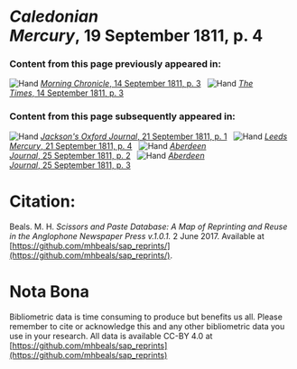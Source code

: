 # *Caledonian Mercury*, 19 September 1811, p. 4  
  
### Content from this page previously appeared in:  
![Hand](http://scissorsandpaste.net/wp-content/uploads/2017/06/smallhandpointer.png) [*Morning Chronicle*, 14 September 1811, p. 3](https://mhbeals.github.io/sap_html/Morning-Chronicle/Morning-Chronicle-14-September-1811-p-3)  
![Hand](http://scissorsandpaste.net/wp-content/uploads/2017/06/smallhandpointer.png) [*The Times*, 14 September 1811, p. 3](https://mhbeals.github.io/sap_html/The-Times/The-Times-14-September-1811-p-3)  
  
### Content from this page subsequently appeared in:  
![Hand](http://scissorsandpaste.net/wp-content/uploads/2017/06/smallhandpointer.png) [*Jackson's Oxford Journal*, 21 September 1811, p. 1](https://mhbeals.github.io/sap_html/Jackson's-Oxford-Journal/Jackson's-Oxford-Journal-21-September-1811-p-1)  
![Hand](http://scissorsandpaste.net/wp-content/uploads/2017/06/smallhandpointer.png) [*Leeds Mercury*, 21 September 1811, p. 4](https://mhbeals.github.io/sap_html/Leeds-Mercury/Leeds-Mercury-21-September-1811-p-4)  
![Hand](http://scissorsandpaste.net/wp-content/uploads/2017/06/smallhandpointer.png) [*Aberdeen Journal*, 25 September 1811, p. 2](https://mhbeals.github.io/sap_html/Aberdeen-Journal/Aberdeen-Journal-25-September-1811-p-2)  
![Hand](http://scissorsandpaste.net/wp-content/uploads/2017/06/smallhandpointer.png) [*Aberdeen Journal*, 25 September 1811, p. 3](https://mhbeals.github.io/sap_html/Aberdeen-Journal/Aberdeen-Journal-25-September-1811-p-3)  


# Citation: 

Beals. M. H. *Scissors and Paste Database: A Map of Reprinting and Reuse in the Anglophone Newspaper Press v.1.0.1.* 2 June 2017. Available at [https://github.com/mhbeals/sap_reprints/](https://github.com/mhbeals/sap_reprints/). 

# Nota Bona

Bibliometric data is time consuming to produce but benefits us all. Please remember to cite or acknowledge this and any other bibliometric data you use in your research. All data is available CC-BY 4.0 at [https://github.com/mhbeals/sap_reprints](https://github.com/mhbeals/sap_reprints)